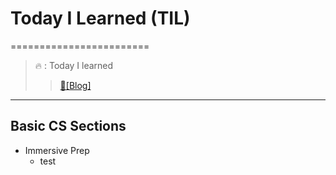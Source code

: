 # Today I Learned (TIL)
========================
>🔥  :  Today I learned 
>>[📗[Blog]](https://velog.io/@pen9508901)

<hr/>

## Basic CS Sections
* Immersive Prep
  * test
     
